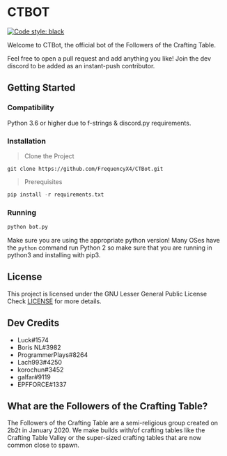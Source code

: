 # CTBOT
[![Code style: black](https://img.shields.io/badge/code%20style-black-000000.svg)](https://github.com/psf/black)

Welcome to CTBot, the official bot of the Followers of the Crafting Table.

Feel free to open a pull request and add anything you like! 
Join the dev discord to be added as an instant-push contributor.

## Getting Started

### Compatibility
Python 3.6 or higher due to f-strings & discord.py requirements.

### Installation
> Clone the Project
```
git clone https://github.com/FrequencyX4/CTBot.git
```
> Prerequisites
```py
pip install -r requirements.txt
```
### Running
```py
python bot.py
```

Make sure you are using the appropriate python version! Many OSes have the `python` command run Python 2 so make sure that you are running in python3 and installing with pip3.

## License
This project is licensed under the GNU Lesser General Public License  
Check [LICENSE](https://github.com/FrequencyX4/CTBot/blob/master/LICENSE)
for more details.


## Dev Credits
- Luck#1574
- Boris NL#3982
- ProgrammerPlays#8264
- Lach993#4250
- korochun#3452
- galfar#9119
- EPFFORCE#1337


## What are the Followers of the Crafting Table?
The Followers of the Crafting Table are a semi-religious group created on 2b2t 
in January 2020. We make builds with/of crafting tables like the Crafting Table 
Valley or the super-sized crafting tables that are now common close to spawn. 
